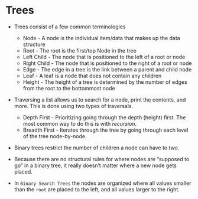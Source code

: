 # Trees

* Trees consist of a few common terminologies
    * Node - A node is the individual item/data that makes up the data structure
    * Root - The root is the first/top Node in the tree
    * Left Child - The node that is positioned to the left of a root or node
    * Right Child - The node that is positioned to the right of a root or node
    * Edge - The edge in a tree is the link between a parent and child node
    * Leaf - A leaf is a node that does not contain any children
    * Height - The height of a tree is determined by the number of edges from the root to the bottommost node

* Traversing a list allows us to search for a node, print the contents, and more. This is done using two types of traversals.
    * Depth First - Prioritizing going through the depth (height) first. The most common way to do this is with *recursion*.
    * Breadth First - Iterates through the tree by going through each level of the tree node-by-node.

* Binary trees restrict the number of children a node can have to *two*.
* Because there are no structural rules for where nodes are “supposed to go” in a binary tree, it really doesn’t matter where a new node gets placed.
* In `Binary Search Trees` the nodes are organized where all values smaller than the `root` are placed to the left, and all values larger to the right.
